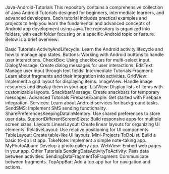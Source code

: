 Java-Android-Tutorials
This repository contains a comprehensive collection of Java Android Tutorials designed for beginners, intermediate learners, and advanced developers. Each tutorial includes practical examples and projects to help you learn the fundamental and advanced concepts of Android app development using Java.The repository is organized into folders, with each folder focusing on a specific Android topic or feature. Below is a brief overview:

Basic Tutorials
ActivityAndLifecycle: Learn the Android activity lifecycle and how to manage app states.
Buttons: Working with Android buttons to handle user interactions.
CheckBox: Using checkboxes for multi-select input.
DialogMessage: Create dialog messages for user interactions.
EditText: Manage user input through text fields.
Intermediate Tutorials
Fragment: Learn about fragments and their integration into activities.
GridView: Implement a grid layout for displaying items.
ImageView: Handle image resources and display them in your app.
ListView: Display lists of items with customizable layouts.
SnackbarMessage: Create snackbars for temporary messages.
Advanced Tutorials
FirebaseExample: Get started with Firebase integration.
Services: Learn about Android services for background tasks.
SendSMS: Implement SMS sending functionality.
SharePreferencesKeepingDataInMemory: Use shared preferences to store user data.
SupportDifferentScreenSizes: Build responsive apps for multiple screen sizes.
Layouts
LinearLayout: Create linear layouts for organizing UI elements.
RelativeLayout: Use relative positioning for UI components.
TableLayout: Create table-like UI layouts.
Mini-Projects
ToDoList: Build a basic to-do list app.
TakeNote: Implement a simple note-taking app.
MyPhotoAlbum: Develop a photo gallery app.
WebView: Embed web pages in your app.
Other Tutorials
SendingDataActivityToActivity: Pass data between activities.
SendingDataFragmentToFragment: Communicate between fragments.
TopAppBar: Add a top app bar for navigation and actions.
